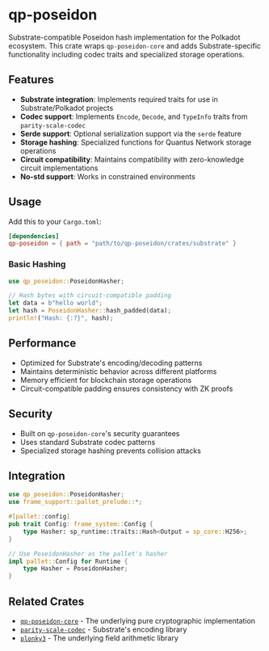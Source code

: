 # qp-poseidon

Substrate-compatible Poseidon hash implementation for the Polkadot ecosystem. This crate wraps `qp-poseidon-core` and adds Substrate-specific functionality including codec traits and specialized storage operations.

## Features

- **Substrate integration**: Implements required traits for use in Substrate/Polkadot projects
- **Codec support**: Implements `Encode`, `Decode`, and `TypeInfo` traits from `parity-scale-codec`
- **Serde support**: Optional serialization support via the `serde` feature
- **Storage hashing**: Specialized functions for Quantus Network storage operations
- **Circuit compatibility**: Maintains compatibility with zero-knowledge circuit implementations
- **No-std support**: Works in constrained environments

## Usage

Add this to your `Cargo.toml`:

```toml
[dependencies]
qp-poseidon = { path = "path/to/qp-poseidon/crates/substrate" }
```

### Basic Hashing

```rust
use qp_poseidon::PoseidonHasher;

// Hash bytes with circuit-compatible padding
let data = b"hello world";
let hash = PoseidonHasher::hash_padded(data);
println!("Hash: {:?}", hash);
```

## Performance

- Optimized for Substrate's encoding/decoding patterns
- Maintains deterministic behavior across different platforms
- Memory efficient for blockchain storage operations
- Circuit-compatible padding ensures consistency with ZK proofs

## Security

- Built on `qp-poseidon-core`'s security guarantees
- Uses standard Substrate codec patterns
- Specialized storage hashing prevents collision attacks

## Integration

```rust
use qp_poseidon::PoseidonHasher;
use frame_support::pallet_prelude::*;

#[pallet::config]
pub trait Config: frame_system::Config {
    type Hasher: sp_runtime::traits::Hash<Output = sp_core::H256>;
}

// Use PoseidonHasher as the pallet's hasher
impl pallet::Config for Runtime {
    type Hasher = PoseidonHasher;
}
```

## Related Crates

- [`qp-poseidon-core`](../core) - The underlying pure cryptographic implementation
- [`parity-scale-codec`](https://github.com/paritytech/parity-scale-codec) - Substrate's encoding library
- [`plonky3`](https://github.com/0xPolygonZero/plonky3) - The underlying field arithmetic library
